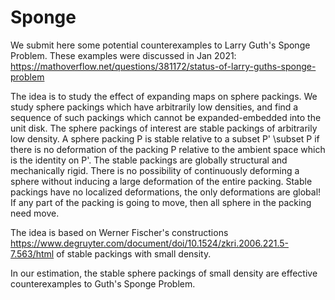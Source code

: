 # Sponge

We submit here some potential counterexamples to Larry Guth's Sponge Problem.
These examples were discussed in Jan 2021: https://mathoverflow.net/questions/381172/status-of-larry-guths-sponge-problem

The idea is to study the effect of expanding maps on sphere packings. 
We study sphere packings which have arbitrarily low densities, and find a sequence of such packings which cannot be expanded-embedded into the unit disk.
The sphere packings of interest are stable packings of arbitrarily low density. 
A sphere packing P is stable relative to a subset P' \subset P if there is no deformation of the packing P relative to the ambient space which is the identity on P'. The stable packings are globally structural and mechanically rigid. There is no possibility of continuously deforming a sphere without inducing a large deformation of the entire packing. Stable packings have no localized deformations, the only deformations are global! If any part of the packing is going to move, then all sphere in the packing need move.

The idea is based on Werner Fischer's constructions https://www.degruyter.com/document/doi/10.1524/zkri.2006.221.5-7.563/html of stable packings with small density.

In our estimation, the stable sphere packings of small density are effective counterexamples to Guth's Sponge Problem. 


